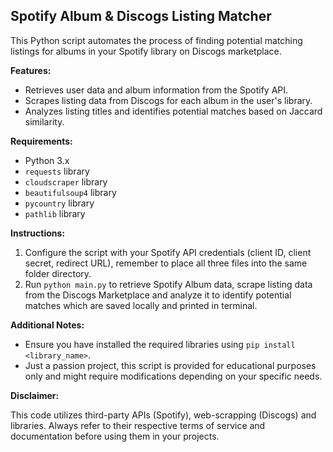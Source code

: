 ## Spotify Album & Discogs Listing Matcher

This Python script automates the process of finding potential matching listings for albums in your Spotify library on Discogs marketplace.

**Features:**

* Retrieves user data and album information from the Spotify API.
* Scrapes listing data from Discogs for each album in the user's library.
* Analyzes listing titles and identifies potential matches based on Jaccard similarity.

**Requirements:**

* Python 3.x
* `requests` library
* `cloudscraper` library
* `beautifulsoup4` library
* `pycountry` library
* `pathlib` library

**Instructions:**

1. Configure the script with your Spotify API credentials (client ID, client secret, redirect URL), remember to place all three files into the same folder directory.
2. Run `python main.py` to retrieve Spotify Album data, scrape listing data from the Discogs Marketplace and analyze it to identify potential matches which are saved locally and printed in terminal.

**Additional Notes:**

* Ensure you have installed the required libraries using `pip install <library_name>`.
* Just a passion project, this script is provided for educational purposes only and might require modifications depending on your specific needs.

**Disclaimer:**

This code utilizes third-party APIs (Spotify), web-scrapping (Discogs) and libraries. Always refer to their respective terms of service and documentation before using them in your projects.
